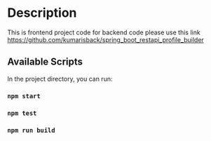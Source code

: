 # Description

This is frontend project code for backend code please use this link
https://github.com/kumarisback/spring_boot_restapi_profile_builder

## Available Scripts

In the project directory, you can run:

### `npm start`
### `npm test`
### `npm run build`

